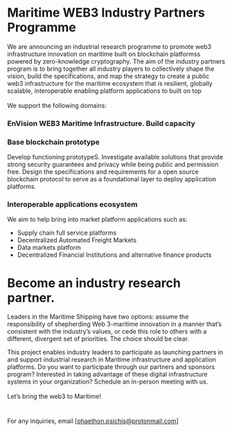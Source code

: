 
# Maritime WEB3 Industry Partners Programme

We are announcing an industrial research programme to promote web3 infrastructure innovation on maritime built on blockchain platformss powered by zero-knowledge cryptography. The aim of the industry partners program is to bring together all industry players to collectively shape the vision, build the specifications, and map the strategy to create a public web3 infrastructure for the maritime ecosystem that is resilient, globally scalable, interoperable enabling platform applications to built on top<br><br> 
We support the following domains:

### EnVision WEB3 Maritime Infrastructure. Build capacity


### Base blockchain prototype
Develop functioning prototypeS. Investigate available solutions that provide strong security guarantees and privacy while being public and permission free. Design the specifications and requirements for a open source blockchain protocol to serve as a foundational layer to deploy application platforms. 

### Interoperable applications ecosystem
We aim to help bring into market platform applications such as:
* Supply chain full service platforms
* Decentralized Automated Freight Markets
* Data markets platform
* Decentralized Financial Institutions and alternative finance products

# Become an industry research partner.
Leaders in the Maritime Shipping have two options: assume the responsibility of shepherding Web 3-maritime innovation in a manner that’s consistent with the industry’s values, or cede this role to others with a different, divergent set of priorities. The choice should be clear.

This project enables industry leaders to participate as launching partners in and support industrial research in  Maritime infrastructure and application platforms. Do you want to participate through our partners and sponsors program? Interested in taking advantage of these digital infrastructure systems in your organization? Schedule an in-person meeting with us.<br><br>
Let’s bring the web3 to Maritime!
# 


For any inquiries, email [phaethon.psichis@protonmail.com]



